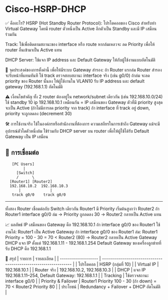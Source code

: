 # Cisco-HSRP-DHCP
✅ คืออะไร?
HSRP (Hot Standby Router Protocol):
โปรโตคอลของ Cisco สำหรับทำ Virtual Gateway โดยมี router ตัวหนึ่งเป็น Active อีกตัวเป็น Standby และมี IP เสมือนร่วมกัน

Track:
ใช้เพื่อติดตามสถานะของ interface หรือ route หากล้มเหลวจะ ลด Priority เพื่อให้ router อื่นเข้ามาเป็น Active แทน

DHCP Server:
ใช้แจก IP address และ Default Gateway ให้กับผู้ใช้งานแบบอัตโนมัติ

🎯 จุดประสงค์ของการตั้งค่านี้
เพื่อให้มีระบบ Gateway สำรอง: ถ้า Router แรกล่ม Router สำรองจะรับหน้าที่แทนทันที
ใช้ track ตรวจสอบสถานะ interface จริง (เช่น g0/0) ถ้าล่ม จะลด priority ของ Router นั้นลง
ให้ผู้ใช้งานใน VLAN10 รับ IP address และ default gateway (192.168.1.1) อัตโนมัติ

⚠️ เงื่อนไขสำคัญ
ทั้ง 2 router ต้องอยู่ใน network/subnet เดียวกัน (เช่น 192.168.10.0/24)
ใช้ standby 10 ip 192.168.10.1 เหมือนกัน = IP เสมือนของ Gateway
ตัวที่มี priority สูงสุดจะเป็น Active (ถ้าไม่มีการลด priority จาก track)
ถ้า interface ที่ track อยู่ down, priority จะถูกลดลง (decrement 30)

🛠️ การใช้งานจริง
ใช้ในองค์กรหรือสำนักงานที่ต้องการ ความเสถียรในการเข้าถึง Gateway แม้จะมีอุปกรณ์ตัวใดตัวหนึ่งล้ม
ใช้ร่วมกับ DHCP server บน router เพื่อให้ผู้ใช้ได้รับ Default Gateway เป็น IP เสมือน

🔗 การเชื่อมต่อ
--------------------------
       [PC Users]
            |
         [Switch]
         /      \
      [Router1] [Router2]
      192.168.10.2  192.168.10.3
          |             |
       track g0/0    track g0/0

--------------------------
ทั้งสอง Router เชื่อมต่อกับ Switch เดียวกัน
Router1 มี Priority เริ่มต้นสูงกว่า Router2
ถ้า Router1 interface g0/0 ล่ม -> Priority ถูกลดลง 30 -> Router2 กลายเป็น Active แทน

📈 ผลลัพธ์
IP เสมือนของ Gateway คือ 192.168.10.1
ถ้า interface g0/0 ของ Router1 ใช้งานได้:
Router1 เป็น Active Gateway
ถ้า interface g0/0 ของ Router1 ล่ม:
Router1 Priority = 100 - 30 = 70 < Router2 (80) -> Router2 กลายเป็น Active Gateway
DHCP แจก IP ตั้งแต่ 192.168.1.11 - 192.168.1.254
Default Gateway ของเครื่องลูกข่ายที่รับ DHCP คือ 192.168.1.1

🧠 สรุป
| รายการ              | รายละเอียด                                                      |
| ------------------- | --------------------------------------------------------------- |
| โปรโตคอล            | HSRP (กลุ่มที่ 10)                                              |
| Virtual IP          | 192.168.10.1                                                    |
| Router จริง         | 192.168.10.2, 192.168.10.3                                      |
| DHCP                | แจก IP 192.168.1.11–254, Default Gateway: 192.168.1.1           |
| Tracking            | ใช้ตรวจสถานะ interface g0/0                                     |
| Priority & Failover | Router1 Priority 100 - 30 (ถ้า down) = 70 < Router2 Priority 80 |
| ประโยชน์            | Redundancy + Failover + DHCP อัตโนมัติ                          |
